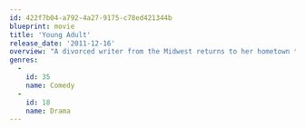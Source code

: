 ```yaml
---
id: 422f7b04-a792-4a27-9175-c78ed421344b
blueprint: movie
title: 'Young Adult'
release_date: '2011-12-16'
overview: "A divorced writer from the Midwest returns to her hometown to reconnect with an old flame, who's now married with a family."
genres:
  -
    id: 35
    name: Comedy
  -
    id: 18
    name: Drama
---
```

